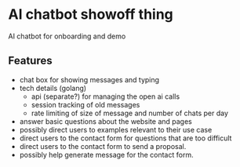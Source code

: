 # AI chatbot showoff thing

AI chatbot for onboarding and demo


## Features

- chat box for showing messages and typing
- tech details (golang)
    - api (separate?) for managing the open ai calls
    - session tracking of old messages
    - rate limiting of size of message and number of chats per day
- answer basic questions about the website and pages
- possibly direct users to examples relevant to their use case
- direct users to the contact form for questions that are too difficult
- direct users to the contact form to send a proposal.
- possibly help generate message for the contact form.
